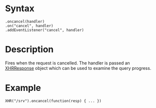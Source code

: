 # Syntax #
```
.oncancel(handler)
.on("cancel", handler)
.addEventListener("cancel", handler)
```

# Description #

Fires when the request is cancelled. The handler is passed an [XHRResponse](XHRResponse.md) object which can be used to examine the query progress.

# Example #

```
XHR("/srv").oncancel(function(resp) { ... })
```